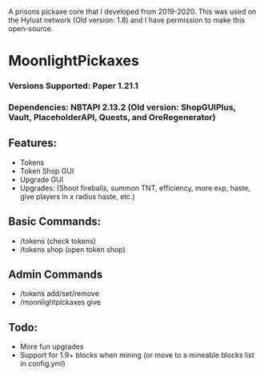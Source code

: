 A prisons pickaxe core that I developed from 2019-2020. This was used on the Hylust network (Old version: 1.8) and I have permission to make this open-source.

# MoonlightPickaxes
### Versions Supported: Paper 1.21.1
### Dependencies: NBTAPI 2.13.2 (Old version: ShopGUIPlus, Vault, PlaceholderAPI, Quests, and OreRegenerator)

## Features:
- Tokens
- Token Shop GUI
- Upgrade GUI
- Upgrades: (Shoot fireballs, summon TNT, efficiency, more exp, haste, give players in x radius haste, etc.)

## Basic Commands:
- /tokens (check tokens)
- /tokens shop (open token shop)

## Admin Commands
- /tokens add/set/remove <player> <amount>
- /moonlightpickaxes give <player> <toolName> <amount>


## Todo:
- More fun upgrades
- Support for 1.9+ blocks when mining (or move to a mineable blocks list in config.yml)
